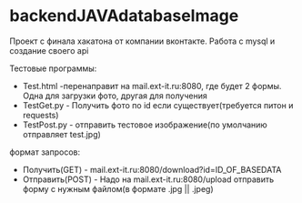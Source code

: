 # backendJAVAdatabaseImage
Проект с финала хакатона от компании вконтакте. Работа с mysql и создание своего api

Тестовые программы:
  * Test.html -перенаправит на mail.ext-it.ru:8080, где будет 2 формы. Одна для загрузки фото, другая для получения
  * TestGet.py - Получить фото по id если существует(требуется питон и requests)
  * TestPost.py  - отправить тестовое изображение(по умолчанию отправляет test.jpg)


формат запросов:
 * Получить(GET) - mail.ext-it.ru:8080/download?id=ID_OF_BASEDATA
 * Отправить(POST) - Надо на mail.ext-it.ru:8080/upload отправить форму с нужным файлом(в формате .jpg || .jpeg)
